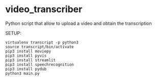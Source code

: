 # video_transcriber
Python script that allow to upload a video and obtain the transcription

SETUP:
```
virtualenv transcript -p python3
source transcript/bin/activate
pip3 install moviepy
pip3 install pyvis
pip3 install streamlit
pip3 install speechrecognition
pip3 install pydub
python3 main.py

```
